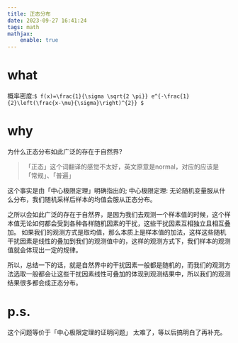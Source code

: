 ```yaml
---
title: 正态分布
date: 2023-09-27 16:41:24
tags: math
mathjax:
    enable: true
---
```

# what 
概率密度:`$ f(x)=\frac{1}{\sigma \sqrt{2 \pi}} e^{-\frac{1}{2}\left(\frac{x-\mu}{\sigma}\right)^{2}} $`


# why 
为什么正态分布如此广泛的存在于自然界?
> 「正态」这个词翻译的感觉不太好，英文原意是normal，对应的应该是「常规」、「普遍」

这个事实是由「中心极限定理」明确指出的;
中心极限定理: 无论随机变量服从什么分布，我们随机采样后样本的均值会服从正态分布。

之所以会如此广泛的存在于自然界，是因为我们去观测一个样本值的时候，这个样本值无论如何都会受到各种各样随机因素的干扰，这些干扰因素互相独立且相互叠加。
如果我们的观测方式是取均值，那么本质上是样本值的加法，这样这些随机干扰因素是线性的叠加到我们的观测值中的，这样的观测方式下，我们样本的观测值就会体现出一定的规律。

所以，总结一下的话，就是自然界中的干扰因素一般都是随机的，而我们的观测方法选取一般都会让这些干扰因素线性可叠加的体现到观测结果中，所以我们的观测结果很多都会成正态分布。

# p.s.
这个问题等价于「中心极限定理的证明问题」
太难了，等以后搞明白了再补充。